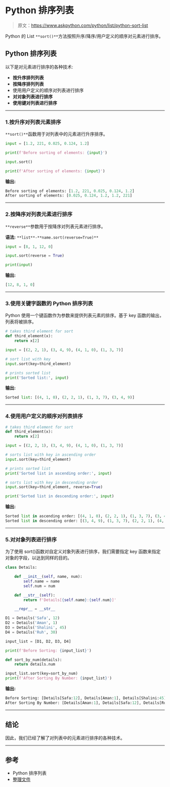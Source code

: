 # Python 排序列表

> 原文：<https://www.askpython.com/python/list/python-sort-list>

Python 的 List `**sort()**`方法按照升序/降序/用户定义的顺序对元素进行排序。

## Python 排序列表

以下是对元素进行排序的各种技术:

*   **按升序排列列表**
*   **按降序排列列表**
*   使用用户定义的顺序对列表进行排序
*   **对对象列表进行排序**
*   **使用键对列表进行排序**

* * *

### 1.按升序对列表元素排序

`**sort()**`函数用于对列表中的元素进行升序排序。

```py
input = [1.2, 221, 0.025, 0.124, 1.2]

print(f'Before sorting of elements: {input}')

input.sort()

print(f'After sorting of elements: {input}')

```

**输出:**

```py
Before sorting of elements: [1.2, 221, 0.025, 0.124, 1.2]
After sorting of elements: [0.025, 0.124, 1.2, 1.2, 221]
```

* * *

### 2.按降序对列表元素进行排序

`**reverse**`参数用于按降序对列表元素进行排序。

**语法:** `**list**-**name.sort(reverse=True)**`

```py
input = [8, 1, 12, 0]

input.sort(reverse = True)

print(input)

```

**输出:**

```py
[12, 8, 1, 0]
```

* * *

### 3.使用关键字函数的 Python 排序列表

Python 使用一个键函数作为参数来提供列表元素的排序。基于 key 函数的输出，列表将被排序。

```py
# takes third element for sort
def third_element(x):
    return x[2]

input = [(2, 2, 1), (3, 4, 9), (4, 1, 0), (1, 3, 7)]

# sort list with key
input.sort(key=third_element)

# prints sorted list
print('Sorted list:', input)

```

**输出:**

```py
Sorted list: [(4, 1, 0), (2, 2, 1), (1, 3, 7), (3, 4, 9)]
```

* * *

### 4.使用用户定义的顺序对列表排序

```py
# takes third element for sort
def third_element(x):
    return x[2]

input = [(2, 2, 1), (3, 4, 9), (4, 1, 0), (1, 3, 7)]

# sorts list with key in ascending order
input.sort(key=third_element)

# prints sorted list
print('Sorted list in ascending order:', input)

# sorts list with key in descending order
input.sort(key=third_element, reverse=True)

print('Sorted list in descending order:', input)

```

**输出:**

```py
Sorted list in ascending order: [(4, 1, 0), (2, 2, 1), (1, 3, 7), (3, 4, 9)]
Sorted list in descending order: [(3, 4, 9), (1, 3, 7), (2, 2, 1), (4, 1, 0)]
```

* * *

### 5.对对象列表进行排序

为了使用 sort()函数对自定义对象列表进行排序，我们需要指定 key 函数来指定对象的字段，以达到同样的目的。

```py
class Details:

    def __init__(self, name, num):
        self.name = name
        self.num = num

    def __str__(self):
        return f'Details[{self.name}:{self.num}]'

    __repr__ = __str__

D1 = Details('Safa', 12)
D2 = Details('Aman', 1)
D3 = Details('Shalini', 45)
D4 = Details('Ruh', 30)

input_list = [D1, D2, D3, D4]

print(f'Before Sorting: {input_list}')

def sort_by_num(details):
    return details.num

input_list.sort(key=sort_by_num)
print(f'After Sorting By Number: {input_list}')

```

**输出:**

```py
Before Sorting: [Details[Safa:12], Details[Aman:1], Details[Shalini:45], Details[Ruh:30]]
After Sorting By Number: [Details[Aman:1], Details[Safa:12], Details[Ruh:30], Details[Shalini:45]]
```

* * *

## 结论

因此，我们已经了解了对列表中的元素进行排序的各种技术。

* * *

## 参考

*   Python 排序列表
*   [整理文件](https://docs.python.org/3.3/howto/sorting.html)